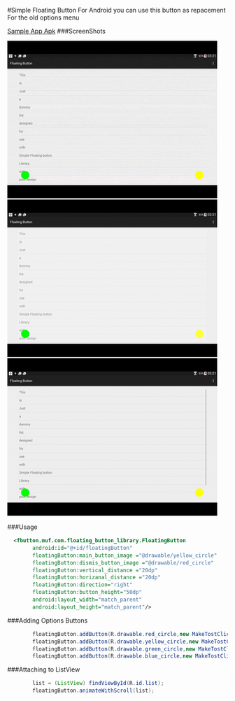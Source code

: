#Simple Floating Button For Android
you can use this button as repacement For the old options menu


[Sample App Apk](https://github.com/mohand1993/Floating-Button/blob/master/files/app-release.apk?raw=true)
###ScreenShots

![screenShot][ss3]
![screenShot][ss4]
![screenShot][ss5]

###Usage 
```XML
  <fbutton.muf.com.floating_button_library.FloatingButton
        android:id="@+id/floatingButton"
        floatingButton:main_button_image ="@drawable/yellow_circle"
        floatingButton:dismis_button_image ="@drawable/red_circle"
        floatingButton:vertical_distance ="20dp"
        floatingButton:horizanal_distance ="20dp"
        floatingButton:direction="right"
        floatingButton:button_height="50dp"
        android:layout_width="match_parent"
        android:layout_height="match_parent"/>
```

###Adding Options Buttons
```JAVA
        floatingButton.addButton(R.drawable.red_circle,new MakeTostClickListener("I am Red"));
        floatingButton.addButton(R.drawable.yellow_circle,new MakeTostClickListener("I am Yellow"));
        floatingButton.addButton(R.drawable.green_circle,new MakeTostClickListener("I am Green"));
        floatingButton.addButton(R.drawable.blue_circle,new MakeTostClickListener("I am blue"));
```
###Attaching to ListView
```JAVA
        list = (ListView) findViewById(R.id.list);
        floatingButton.animateWithScroll(list);
```

[ss3]: https://raw.githubusercontent.com/mohand1993/Floating-Button/master/files/anim%20(3).gif
[ss4]: https://raw.githubusercontent.com/mohand1993/Floating-Button/master/files/anim%20(2).gif
[ss5]: https://raw.githubusercontent.com/mohand1993/Floating-Button/master/files/anim%20(1).gif
